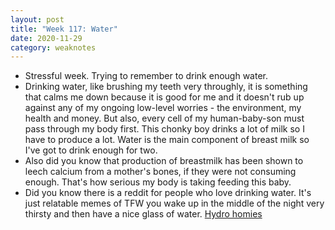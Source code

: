 ```yaml
---
layout: post
title: "Week 117: Water"
date: 2020-11-29
category: weaknotes
---
```

* Stressful week. Trying to remember to drink enough water.
* Drinking water, like brushing my teeth very throughly, it is something that calms me down because it is good for me and it doesn't rub up against any of my ongoing low-level worries - the environment, my health and money. But also, every cell of my human-baby-son must pass through my body first. This chonky boy drinks a lot of milk so I have to produce a lot. Water is the main component of breast milk so I've got to drink enough for two.
* Also did you know that production of breastmilk has been shown to leech calcium from a mother's bones, if they were not consuming enough. That's how serious my body is taking feeding this baby.
* Did you know there is a reddit for people who love drinking water. It's just relatable memes of TFW you wake up in the middle of the night very thirsty and then have a nice glass of water. [Hydro homies](https://www.reddit.com/r/HydroHomies/)

